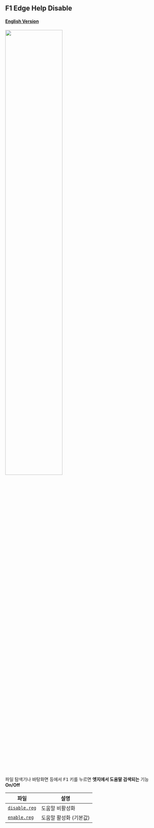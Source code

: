 ## F1 Edge Help Disable

#### [English Version](https://github.com/NY0510/RegistryTools/blob/master/F1%20Edge%20Help%20Disable/README-EN.md)

<img src="https://media.discordapp.net/attachments/739431080053964800/906445210509275146/unknown.png" width="60%"/>

파일 탐색기나 바탕화면 등에서 <kbd>F1</kbd> 키를 누르면 **엣지에서 도움말 검색되는** 기능 **On/Off**

| 파일                                                                                                        | 설명                   |
| ----------------------------------------------------------------------------------------------------------- | ---------------------- |
| [`disable.reg`](https://github.com/NY0510/RegistryTools/blob/master/F1%20Edge%20Help%20Disable/disable.reg) | 도움말 비활성화        |
| [`enable.reg`](https://github.com/NY0510/RegistryTools/blob/master/F1%20Edge%20Help%20Disable/enable.reg)   | 도움말 활성화 (기본값) |
